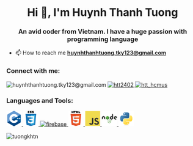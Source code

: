 <h1 align="center">Hi 👋, I'm Huynh Thanh Tuong</h1>
<h3 align="center">An avid coder from Vietnam. I have a huge passion with programming language</h3>

- 📫 How to reach me **huynhthanhtuong.tky123@gmail.com**

<h3 align="left">Connect with me:</h3>
<p align="left">
  <a href="mailto:huynhthanhtuong.tky123@gmail.com" target="_blank" style="text-decoration: none; color: inherit">  
                <img align="center"
                        src="https://cdn-icons-png.freepik.com/512/15047/15047426.png"
                        alt="huynhthanhtuong.tky123@gmail.com" height="40" width="47" />
        </a>
  <a href="[https://www.linkedin.com/in/ngoc-dai-tran-621b62292/](https://www.linkedin.com/in/t%C6%B0%E1%BB%9Dng-hu%E1%BB%B3nh-thanh-454427206/)" target="_blank">
                <img align="center"
                        src="https://img.icons8.com/?size=256&id=60ZV_wYC0BM2&format=png"
                        alt="htt2402" height="37" width="37"
                        scale = 1.3
                />
        </a>
<a href="https://leetcode.com/u/user8623f/" target="blank"><img align="center" src="https://raw.githubusercontent.com/rahuldkjain/github-profile-readme-generator/master/src/images/icons/Social/leet-code.svg" alt="htt_hcmus" height="30" width="40" /></a>
  
</p>

<h3 align="left">Languages and Tools:</h3>
<p align="left"> <a href="https://www.w3schools.com/cpp/" target="_blank" rel="noreferrer"> <img src="https://raw.githubusercontent.com/devicons/devicon/master/icons/cplusplus/cplusplus-original.svg" alt="cplusplus" width="40" height="40"/> </a> <a href="https://www.w3schools.com/css/" target="_blank" rel="noreferrer"> <img src="https://raw.githubusercontent.com/devicons/devicon/master/icons/css3/css3-original-wordmark.svg" alt="css3" width="40" height="40"/> </a> <a href="https://firebase.google.com/" target="_blank" rel="noreferrer"> <img src="https://www.vectorlogo.zone/logos/firebase/firebase-icon.svg" alt="firebase" width="40" height="40"/> </a> <a href="https://www.w3.org/html/" target="_blank" rel="noreferrer"> <img src="https://raw.githubusercontent.com/devicons/devicon/master/icons/html5/html5-original-wordmark.svg" alt="html5" width="40" height="40"/> </a> <a href="https://developer.mozilla.org/en-US/docs/Web/JavaScript" target="_blank" rel="noreferrer"> <img src="https://raw.githubusercontent.com/devicons/devicon/master/icons/javascript/javascript-original.svg" alt="javascript" width="40" height="40"/> </a> <a href="https://nodejs.org" target="_blank" rel="noreferrer"> <img src="https://raw.githubusercontent.com/devicons/devicon/master/icons/nodejs/nodejs-original-wordmark.svg" alt="nodejs" width="40" height="40"/> </a> <a href="https://www.python.org" target="_blank" rel="noreferrer"> <img src="https://raw.githubusercontent.com/devicons/devicon/master/icons/python/python-original.svg" alt="python" width="40" height="40"/> </a> </p>

<p><img align="center" src="https://github-readme-stats.vercel.app/api/top-langs?username=tuongkhtn&show_icons=true&locale=en&layout=compact" alt="tuongkhtn" /></p>
